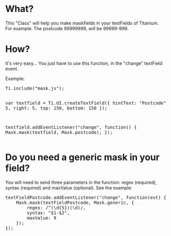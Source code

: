 <h1>What?</h1>
<p>This "Class" will help you make maskfields in your textFields of Titanium. For example: The postcode 99999999, will be 99999-999.</p>
<h1>How?</h1>
<p>It's very easy... You just have to use this function, in the "change" textField event.</p>
<p>Example:</p>
<pre>
Ti.include("mask.js");

var textfield = Ti.UI.createTextField({
	hintText: "Postcode",
	left: 5,
	right: 5,
	top: 150,
	bottom: 150
});

textfield.addEventListener("change", function() {
	Mask.mask(textfield, Mask.postcode);
});
</pre>
<h1>Do you need a generic mask in your field?</h1>
<p>You will need to send three parameters in the function: regex (required), syntax (required) and maxValue (optional). See the example:</p>
<pre>
textFieldPostcode.addEventListener("change", function(evt) {
	Mask.mask(textFieldPostcode, Mask.generic, {
		regex: /^(\d{5})(\d)/,
		syntax: "$1-$2",
		maxValue: 9
	});
});
</pre>

